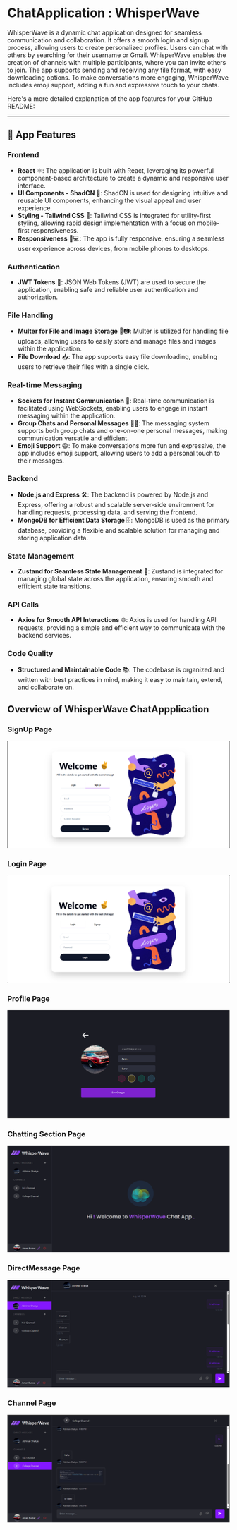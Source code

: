 # ChatApplication : WhisperWave 
WhisperWave is a dynamic chat application designed for seamless communication and collaboration. It offers a smooth login and signup process, allowing users to create personalized profiles. Users can chat with others by searching for their username or Gmail. WhisperWave enables the creation of channels with multiple participants, where you can invite others to join. The app supports sending and receiving any file format, with easy downloading options. To make conversations more engaging, WhisperWave includes emoji support, adding a fun and expressive touch to your chats.

Here's a more detailed explanation of the app features for your GitHub README:

---

## 🚀 App Features

### Frontend

- **React** ⚛️: The application is built with React, leveraging its powerful component-based architecture to create a dynamic and responsive user interface.
- **UI Components - ShadCN** 🧩: ShadCN is used for designing intuitive and reusable UI components, enhancing the visual appeal and user experience.
- **Styling - Tailwind CSS** 🎨: Tailwind CSS is integrated for utility-first styling, allowing rapid design implementation with a focus on mobile-first responsiveness.
- **Responsiveness** 📱💻: The app is fully responsive, ensuring a seamless user experience across devices, from mobile phones to desktops.

### Authentication

- **JWT Tokens** 🔑: JSON Web Tokens (JWT) are used to secure the application, enabling safe and reliable user authentication and authorization.

### File Handling

- **Multer for File and Image Storage** 📁📷: Multer is utilized for handling file uploads, allowing users to easily store and manage files and images within the application.
- **File Download** 📥: The app supports easy file downloading, enabling users to retrieve their files with a single click.

### Real-time Messaging

- **Sockets for Instant Communication** 💬: Real-time communication is facilitated using WebSockets, enabling users to engage in instant messaging within the application.
- **Group Chats and Personal Messages** 👥💬: The messaging system supports both group chats and one-on-one personal messages, making communication versatile and efficient.
- **Emoji Support** 😄: To make conversations more fun and expressive, the app includes emoji support, allowing users to add a personal touch to their messages.

### Backend

- **Node.js and Express** 🛠️: The backend is powered by Node.js and Express, offering a robust and scalable server-side environment for handling requests, processing data, and serving the frontend.
- **MongoDB for Efficient Data Storage** 🗄️: MongoDB is used as the primary database, providing a flexible and scalable solution for managing and storing application data.

### State Management

- **Zustand for Seamless State Management** 🧠: Zustand is integrated for managing global state across the application, ensuring smooth and efficient state transitions.

### API Calls

- **Axios for Smooth API Interactions** 🌐: Axios is used for handling API requests, providing a simple and efficient way to communicate with the backend services.

### Code Quality

- **Structured and Maintainable Code** 📚: The codebase is organized and written with best practices in mind, making it easy to maintain, extend, and collaborate on.


## Overview of WhisperWave ChatAppplication 
### SignUp Page
![WishperWave SignUp page](https://github.com/Abhi1608nav/ChatApplication/blob/master/chatapplication%20Images/Signup%20chatapplication%20Page.png)
### Login Page
![WishperWave Login page](https://github.com/Abhi1608nav/ChatApplication/blob/master/chatapplication%20Images/Login%20chatApp%20page.png)
### Profile Page
![WishperWave Profile page](https://github.com/Abhi1608nav/ChatApplication/blob/master/chatapplication%20Images/Edit%20Profile%20page.png)
### Chatting Section Page
![WishperWave Chat page](https://github.com/Abhi1608nav/ChatApplication/blob/master/chatapplication%20Images/Main%20Chat%20Page.png)
### DirectMessage Page
![WishperWave DirectMessage Section](https://github.com/Abhi1608nav/ChatApplication/blob/master/chatapplication%20Images/DirectMessage%20Page.png)
### Channel  Page
![WishperWave Channel Section](https://github.com/Abhi1608nav/ChatApplication/blob/master/chatapplication%20Images/Channels%20page.png)




